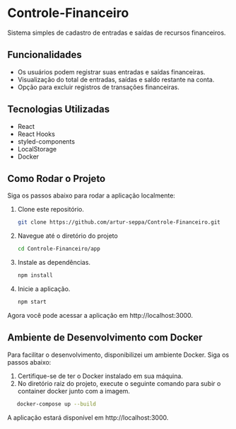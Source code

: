 # Controle-Financeiro

Sistema simples de cadastro de entradas e saídas de recursos financeiros. 

## Funcionalidades
- Os usuários podem registrar suas entradas e saídas financeiras.
- Visualização do total de entradas, saídas e saldo restante na conta.
- Opção para excluir registros de transações financeiras.
## Tecnologias Utilizadas
- React
- React Hooks
- styled-components
- LocalStorage
- Docker

## Como Rodar o Projeto

Siga os passos abaixo para rodar a aplicação localmente:

1. Clone este repositório.
   ```bash
   git clone https://github.com/artur-seppa/Controle-Financeiro.git
   ```

2. Navegue até o diretório do projeto
   ```bash
   cd Controle-Financeiro/app
   ```

3. Instale as dependências.
   ```bash
   npm install
   ```

4. Inicie a aplicação.
   ```bash
   npm start
   ```

Agora você pode acessar a aplicação em http://localhost:3000.

## Ambiente de Desenvolvimento com Docker

Para facilitar o desenvolvimento, disponibilizei um ambiente Docker. Siga os passos abaixo:

1. Certifique-se de ter o Docker instalado em sua máquina.
2. No diretório raiz do projeto, execute o seguinte comando para subir o container docker junto com a imagem.

 ```bash
    docker-compose up --build
   ```

A aplicação estará disponível em http://localhost:3000.


